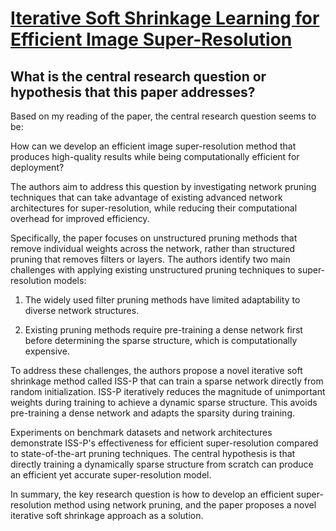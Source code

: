 # [Iterative Soft Shrinkage Learning for Efficient Image Super-Resolution](https://arxiv.org/abs/2303.09650)

## What is the central research question or hypothesis that this paper addresses?

 Based on my reading of the paper, the central research question seems to be: 

How can we develop an efficient image super-resolution method that produces high-quality results while being computationally efficient for deployment?

The authors aim to address this question by investigating network pruning techniques that can take advantage of existing advanced network architectures for super-resolution, while reducing their computational overhead for improved efficiency. 

Specifically, the paper focuses on unstructured pruning methods that remove individual weights across the network, rather than structured pruning that removes filters or layers. The authors identify two main challenges with applying existing unstructured pruning techniques to super-resolution models:

1) The widely used filter pruning methods have limited adaptability to diverse network structures. 

2) Existing pruning methods require pre-training a dense network first before determining the sparse structure, which is computationally expensive.

To address these challenges, the authors propose a novel iterative soft shrinkage method called ISS-P that can train a sparse network directly from random initialization. ISS-P iteratively reduces the magnitude of unimportant weights during training to achieve a dynamic sparse structure. This avoids pre-training a dense network and adapts the sparsity during training.

Experiments on benchmark datasets and network architectures demonstrate ISS-P's effectiveness for efficient super-resolution compared to state-of-the-art pruning techniques. The central hypothesis is that directly training a dynamically sparse structure from scratch can produce an efficient yet accurate super-resolution model.

In summary, the key research question is how to develop an efficient super-resolution method using network pruning, and the paper proposes a novel iterative soft shrinkage approach as a solution.
